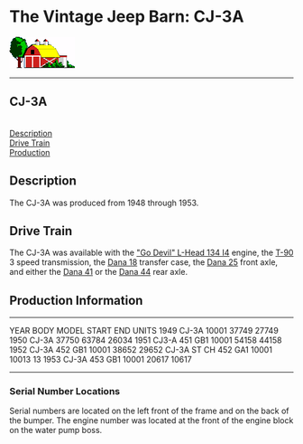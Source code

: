 # The Vintage Jeep Barn: CJ-3A

![barn](/images/barn.gif)

  -------
  CJ-3A
  -------

\
[Description](#Description)\
[Drive Train](#Drive)\
[Production](#Production)

## Description

The CJ-3A was produced from 1948 through 1953.

## Drive Train

The CJ-3A was available with the [\"Go Devil\" L-Head 134 I4](/engine/factory/godevil134.html) engine, the [T-90](/transmission/factory/t90.html) 3 speed transmission, the [Dana 18](/xfer/factory/d18.html) transfer case, the [Dana 25](/axle/factory/d25.html) front axle, and either the [Dana 41](/axle/factory/d41.html) or the [Dana 44](/axle/factory/d44.html) rear axle.

## Production Information

  ------ ------------- --------- ------- ------- -------
  YEAR   BODY          MODEL     START   END     UNITS
  1949   CJ-3A                   10001   37749   27749
  1950   CJ-3A                   37750   63784   26034
  1951   CJ3-A         451 GB1   10001   54158   44158
  1952   CJ-3A         452 GB1   10001   38652   29652
         CJ-3A ST CH   452 GA1   10001   10013   13
  1953   CJ-3A         453 GB1   10001   20617   10617
  ------ ------------- --------- ------- ------- -------

### Serial Number Locations

Serial numbers are located on the left front of the frame and on the back of the bumper. The engine number was located at the front of the engine block on the water pump boss.
